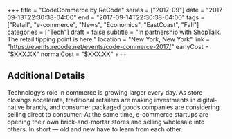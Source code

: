 +++
title = "CodeCommerce by ReCode"
series = ["2017-09"]
date = "2017-09-13T22:30:38-04:00"
end = "2017-09-14T22:30:38-04:00"
tags = ["Retail", "e-commerce", "News", "Economics", "EastCoast", "Fall"]
categories = ["Tech"]
draft = false
subtitle = "In partnership with ShopTalk. The retail tipping point is here."
location = "New York, New York"
link = "https://events.recode.net/events/code-commerce-2017/"
earlyCost = "$XXX.XX"
normalCost = "$XXX.XX"
+++

<!--more-->

## Additional Details

Technology’s role in commerce is growing larger every day. As store closings accelerate, traditional retailers are making investments in digital-native brands, and consumer packaged goods companies are considering selling direct to consumer. At the same time, e-commerce startups are opening their own brick-and-mortar stores and selling wholesale into others. In short — old and new have to learn from each other.
